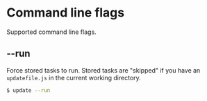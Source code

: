 # Command line flags

Supported command line flags.

## --run

Force stored tasks to run. Stored tasks are "skipped" if you have an `updatefile.js` in the current working directory.

```sh
$ update --run
```
